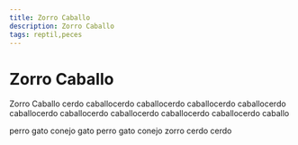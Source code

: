 ```yaml
---
title: Zorro Caballo
description: Zorro Caballo
tags: reptil,peces
---
```


# Zorro Caballo

Zorro Caballo cerdo caballocerdo caballocerdo caballocerdo caballocerdo caballocerdo caballocerdo caballocerdo caballocerdo caballocerdo caballo

perro gato conejo gato perro gato conejo zorro cerdo cerdo